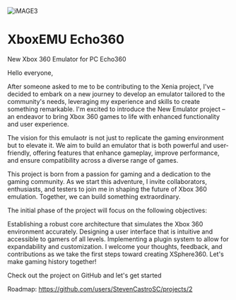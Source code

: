![iMAGE3](https://github.com/StevenCastroSC/XboxEMU-Echo360-/assets/123419009/10552026-4e8d-4898-a8b5-a45fe47dc08c)


# XboxEMU Echo360
New Xbox 360 Emulator for PC Echo360

Hello everyone,

After someone asked to me to be contributing to the Xenia project, I've decided to embark on a new journey to develop an emulator tailored to the community's needs, leveraging my experience and skills to create something remarkable. I'm excited to introduce the New Emulator project – an endeavor to bring Xbox 360 games to life with enhanced functionality and user experience.

The vision for this emulaotr is not just to replicate the gaming environment but to elevate it. We aim to build an emulator that is both powerful and user-friendly, offering features that enhance gameplay, improve performance, and ensure compatibility across a diverse range of games.

This project is born from a passion for gaming and a dedication to the gaming community. As we start this adventure, I invite collaborators, enthusiasts, and testers to join me in shaping the future of Xbox 360 emulation. Together, we can build something extraordinary.

The initial phase of the project will focus on the following objectives:

Establishing a robust core architecture that simulates the Xbox 360 environment accurately.
Designing a user interface that is intuitive and accessible to gamers of all levels.
Implementing a plugin system to allow for expandability and customization.
I welcome your thoughts, feedback, and contributions as we take the first steps toward creating XSphere360. Let's make gaming history together!

Check out the project on GitHub and let's get started

Roadmap: https://github.com/users/StevenCastroSC/projects/2
